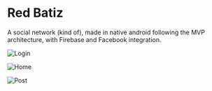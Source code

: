 # Red Batiz
A social network (kind of), made in native android following the MVP architecture, with Firebase and Facebook integration.

![Login](https://user-images.githubusercontent.com/20376969/147322642-82856040-ca00-408d-b943-9c7d76ae0828.png)


![Home](https://user-images.githubusercontent.com/20376969/147322543-76b95b62-0397-4fc3-ab31-96fbec65d237.png)

![Post](https://user-images.githubusercontent.com/20376969/147322594-0de548b5-5b76-43a7-8376-a81e38ee8bde.png)
